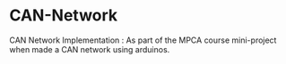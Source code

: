 # CAN-Network
CAN Network Implementation : As part of the MPCA course mini-project when made a CAN network using arduinos.
